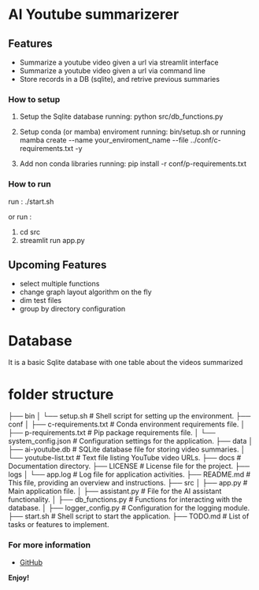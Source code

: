 # AI Youtube summarizerer

## Features

* Summarize a youtube video given a url via streamlit interface
* Summarize a youtube video given a url via command line
* Store records in a DB (sqlite), and retrive previous summaries

### How to setup

1. Setup the Sqlite database running: 
        python src/db_functions.py

2. Setup conda (or mamba) enviroment running: bin/setup.sh 
        or running 
        mamba create --name your_enviroment_name --file ../conf/c-requirements.txt -y

3. Add non conda libraries running: 
        pip install -r conf/p-requirements.txt

### How to run

run : ./start.sh 

or run : 
1. cd src
2. streamlit run app.py


## Upcoming Features

* select multiple functions
* change graph layout algorithm on the fly
* dim test files
* group by directory configuration


# Database
It is a basic Sqlite database with one table about the videos summarized

# folder structure

├── bin
│   └── setup.sh           # Shell script for setting up the environment.
├── conf
│   ├── c-requirements.txt  # Conda environment requirements file.
│   ├── p-requirements.txt  # Pip package requirements file.
│   └── system_config.json  # Configuration settings for the application.
├── data
│   ├── ai-youtube.db       # SQLite database file for storing video summaries.
│   └── youtube-list.txt    # Text file listing YouTube video URLs.
├── docs                    # Documentation directory.
├── LICENSE                 # License file for the project.
├── logs
│   └── app.log             # Log file for application activities.
├── README.md               # This file, providing an overview and instructions.
├── src
│   ├── app.py              # Main application file.
│   ├── assistant.py        # File for the AI assistant functionality.
│   ├── db_functions.py     # Functions for interacting with the database.
│   ├── logger_config.py    # Configuration for the logging module.
├── start.sh                # Shell script to start the application.
├── TODO.md                 # List of tasks or features to implement.

### For more information

* [GitHub](https://github.com/rafael1856/ai-youtube)


**Enjoy!**